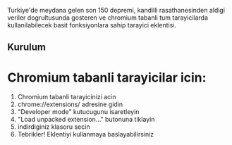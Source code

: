 Turkiye'de meydana gelen son 150 depremi, kandilli rasathanesinden aldigi veriler dogrultusunda gosteren ve chromium tabanli tum tarayicilarda kullanilabilecek basit fonksiyonlara sahip tarayici eklentisi.

## Kurulum

# Chromium tabanli tarayicilar icin:

1. Chromium tabanli tarayicinizi acin
2. chrome://extensions/ adresine gidin
3. "Developer mode" kutucugunu isaretleyin
4. "Load unpacked extension..." butonuna tiklayin
5. indirdiginiz klasoru secin
6. Tebrikler! Eklentiyi kullanmaya baslayabilirsiniz
